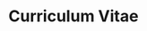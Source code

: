 ---
layout: cv
title: Curriculum Vitae
permalink: /cv/
type_names:
  journal-en: "Journal articles (peer-reviewed)"
  conference-en-full: "Conference (full paper, peer-reviewed)"
  invited: "Invited talks/seminars"
  tutorial: "Magazines/tutorials"
  conference-en-adjunct: "Conferences (workshop, adjunct, demo, poster, etc.)"
  conference-jp: "Japanese conference"
---